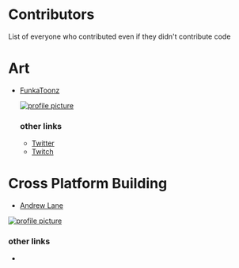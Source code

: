 # Contributors
List of everyone who contributed even if they didn't contribute code

# Art
 - [FunkaToonz](https://www.deviantart.com/funkatoonz)  
     
   [![profile picture](https://a.deviantart.net/avatars-big/f/u/funkatoonz.png?4)](https://www.deviantart.com/funkatoonz)
   ### other links
   - [Twitter](https://twitter.com/FunKaToonz)
   - [Twitch](https://www.twitch.tv/funkatoonz)

# Cross Platform Building
 - [Andrew Lane](https://github.com/AndrewLaneX)
 
 [![profile picture](https://avatars2.githubusercontent.com/u/32808683?s=115&u=6ebda5cad4dfaaddfaf905a30a4be523a896f9c5&v=4)](https://github.com/AndrewLaneX)
 ### other links
 - 
